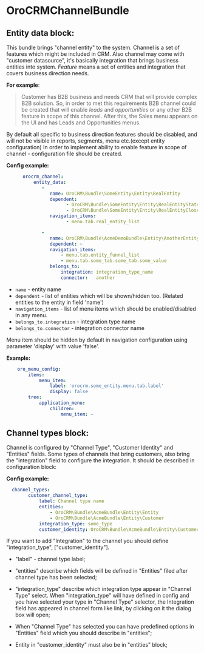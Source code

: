 OroCRMChannelBundle
===================

Entity data block:
------------------

This bundle brings "channel entity" to the system. Channel is a set of features which might be included in CRM.
Also channel may come with "customer datasource", it's basically integration that brings business entities into system.
_Feature_ means a set of entities and integration that covers business direction needs.

**For example**:
>Customer has B2B business and needs CRM that will provide complex B2B solution. So, in order to met this
requirements B2B channel could be created that will enable _leads_ and _opportunities_ or any other B2B feature in scope of this channel.
After this, the Sales menu appears on the UI and has Leads and Opportunities menus.

By default all specific to business direction features should be disabled, and will not be visible in reports, segments, menu etc.(except entity configuration)
In order to implement ability to enable feature in scope of channel - configuration file should be created.

**Config example:**
```yml
      orocrm_channel:
          entity_data:
             -
                name: OroCRM\Bundle\SomeEntity\Entity\RealEntity                # Entity FQCN
                dependent:                                                      # Service entities that dependent on availability of main entity
                      - OroCRM\Bundle\SomeEntity\Entity\RealEntityStatus
                      - OroCRM\Bundle\SomeEntity\Entity\RealEntityCloseReason
                navigation_items:                                               # Navigation items that responsible for entity visibility
                      - menu.tab.real_entity_list

             -
                name: OroCRM\Bundle\AcmeDemoBundle\Entity\AnotherEntity
                dependent: ~
                navigation_items:
                    - menu.tab.entity_funnel_list
                    - menu.tab.some_tab.some_tab.some_value
                belongs_to:
                    integration: integration_type_name                   # If entity belongs to integration, correspondent node should be set
                    connector:   another                                 # connector name
```

 - `name` - entity name
 - `dependent` - list of entities which will be shown/hidden too. (Related entities to the entity in field 'name')
 - `navigation_items` - list of menu items which should be enabled/disabled in any menu.
 - `belongs_to.integration` - integration type name
 - `belongs_to.connector`   - integration connector name

Menu item should be hidden by default in navigation configuration using parameter 'display' with value 'false'.

**Example:**
```yml
    oro_menu_config:
        items:
            menu_item:
                label: 'orocrm.some_entity.menu.tab.label'
                display: false
        tree:
            application_menu:
                children:
                    menu_item: ~
```

Channel types block:
--------------------

Channel is configured by "Channel Type", "Customer Identity" and "Entities" fields. Some types of channels that bring customers, also bring the "integration" field to configure the integration. It should be described in configuration block:

**Config example:**
```yml
  channel_types:
        customer_channel_type:
            label: Channel type name
            entities:
                - OroCRM\Bundle\AcmeBundle\Entity\Entity
                - OroCRM\Bundle\AcmeBundle\Entity\Customer
            integration_type: some_type
            customer_identity: OroCRM\Bundle\AcmeBundle\Entity\Customer
```

If you want to add "Integration" to the channel you should define "integration_type", ["customer_identity"].

* "label" - channel type label;

* "entities" describe which fields will be defined in "Entities" filed after channel type has been selected;

* "integration_type" describe which integration type appear in "Channel Type" select. When "integration_type" will have defined in config and you have selected your type in "Channel Type" selector, the Integration field has appeared in channel form like link, by clicking on it the dialog box will open;

* When "Channel Type" has selected you can have predefined options in "Entities" field which you should describe in "entities";

* Entity in "customer_identity" must also be in "entities" block;
